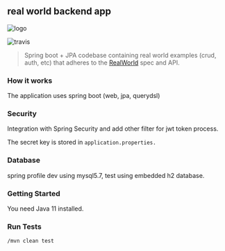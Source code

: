 ## real world backend app

![logo](back/example-logo.pngo.png)

![travis](https://travis-ci.com/Rebwon/real-world-backend.svg?branch=master)

> Spring boot + JPA codebase containing real world examples (crud, auth, etc) that adheres to the [RealWorld](https://github.com/gothinkster/realworld/tree/master/api) spec and API.

### How it works

The application uses spring boot (web, jpa, querydsl)

### Security

Integration with Spring Security and add other filter for jwt token process.

The secret key is stored in `application.properties.`

### Database

spring profile dev using mysql5.7, test using embedded h2 database.

### Getting Started

You need Java 11 installed.

### Run Tests

```
/mvn clean test
```
